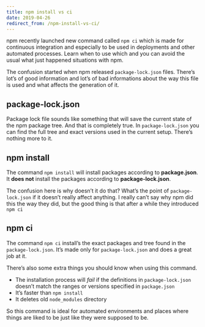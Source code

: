 ```yaml
---
title: npm install vs ci
date: 2019-04-26
redirect_from: /npm-install-vs-ci/
---
```

npm recently launched new command called `npm ci` which is made for continuous integration and especially to be used in deployments and other automated processes. Learn when to use which and you can avoid the usual what just happened situations with npm.

The confusion started when npm released `package-lock.json` files. There’s lot’s of good information and lot’s of bad informations about the way this file is used and what affects the generation of it.

package-lock.json
-----------------

Package lock file sounds like something that will save the current state of the npm package tree. And that is completely true. In `package-lock.json` you can find the full tree and exact versions used in the current setup. There’s nothing more to it.

npm install
-----------

The command `npm install` will install packages according to **package.json**. It **does not** install the packages according to **package-lock.json**.

The confusion here is why doesn’t it do that? What’s the point of `package-lock.json` if it doesn’t really affect anything. I really can’t say why npm did this the way they did, but the good thing is that after a while they introduced `npm ci`

npm ci
------

The command `npm ci` install’s the exact packages and tree found in the `package-lock.json`. It’s made only for `package-lock.json` and does a great job at it.

There’s also some extra things you should know when using this command.

*   The installation process will _fail_ if the definitions in `package-lock.json` doesn’t match the ranges or versions specified in `package.json`
*   It’s faster than `npm install`
*   It deletes old `node_modules` directory

So this command is ideal for automated environments and places where things are liked to be just like they were supposed to be.